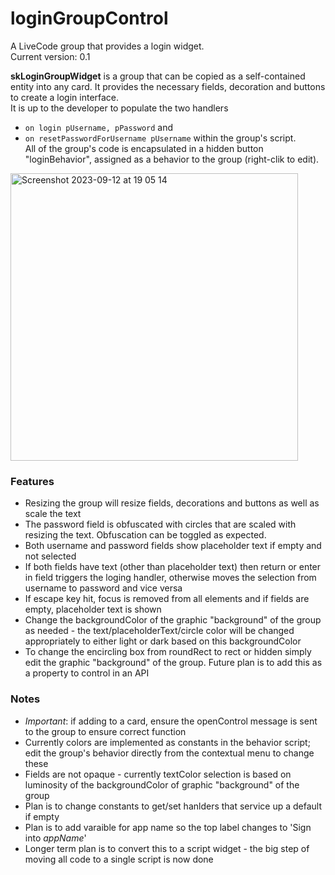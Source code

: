 # loginGroupControl
A LiveCode group that provides a login widget.<br>
Current version: 0.1

**skLoginGroupWidget** is a group that can be copied as a self-contained entity into any card. It provides the necessary fields, decoration and buttons to create a login interface.<br>
It is up to the developer to populate the two handlers 
- `on login pUsername, pPassword` and 
- `on resetPasswordForUsername pUsername` within the group's script.<br>
All of the group's code is encapsulated in a hidden button "loginBehavior", assigned as a behavior to the group (right-clik to edit).

<img width="460" alt="Screenshot 2023-09-12 at 19 05 14" src="https://github.com/stam66/loginGroupControl/assets/5677273/dea143c7-a59a-4af2-ae04-12b8131177df">

### Features
- Resizing the group will resize fields, decorations and buttons as well as scale the text
- The password field is obfuscated with circles that are scaled with resizing the text. Obfuscation can be toggled as expected.
- Both username and password fields show placeholder text if empty and not selected
- If both fields have text (other than placeholder text) then return or enter in field triggers the loging handler, otherwise moves the selection from username to password and vice versa
- If escape key hit, focus is removed from all elements and if fields are empty, placeholder text is shown
- Change the backgroundColor of the graphic "background" of the group as needed - the text/placeholderText/circle color will be changed appropriately to either light or dark based on this backgroundColor
- To change the encircling box from roundRect to rect or hidden simply edit the graphic "background" of the group. Future plan is to add this as a property to control in an API


### Notes
- _Important_: if adding to a card, ensure the openControl message is sent to the group to ensure correct function
- Currently colors are implemented as constants in the behavior script; edit the group's behavior directly from the contextual menu to change these
- Fields are not opaque - currently textColor selection is based on luminosity of the backgroundColor of graphic "background" of the group
- Plan is to change constants to get/set hanlders that service up a default if empty
- Plan is to add varaible for app name so the top label changes to 'Sign into _appName_'
- Longer term plan is to convert this to a script widget - the big step of moving all code to a single script is now done
